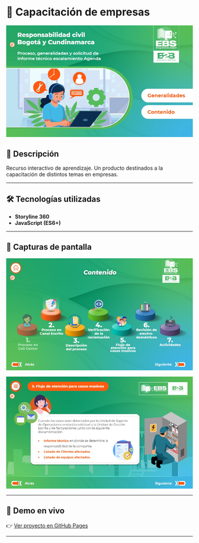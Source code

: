 # 🚀 Capacitación de empresas

![Portada o Logo del Proyecto](screenshot-cover.jpg)

## 📌 Descripción

Recurso interactivo de aprendizaje. Un producto destinados a la capacitación de distintos temas en empresas.

---

## 🛠️ Tecnologías utilizadas

- **Storyline 360**
- **JavaScript (ES6+)**

---

## 📸 Capturas de pantalla

![Captura de Pantalla 1](screenshot-menu.jpg)

![Captura de Pantalla 2](screenshot-content.jpg)

---

## 🚀 Demo en vivo

👉 [Ver proyecto en GitHub Pages](https://ivan-develops.github.io/ResponsabilidadCivil_ENEL/)

---
